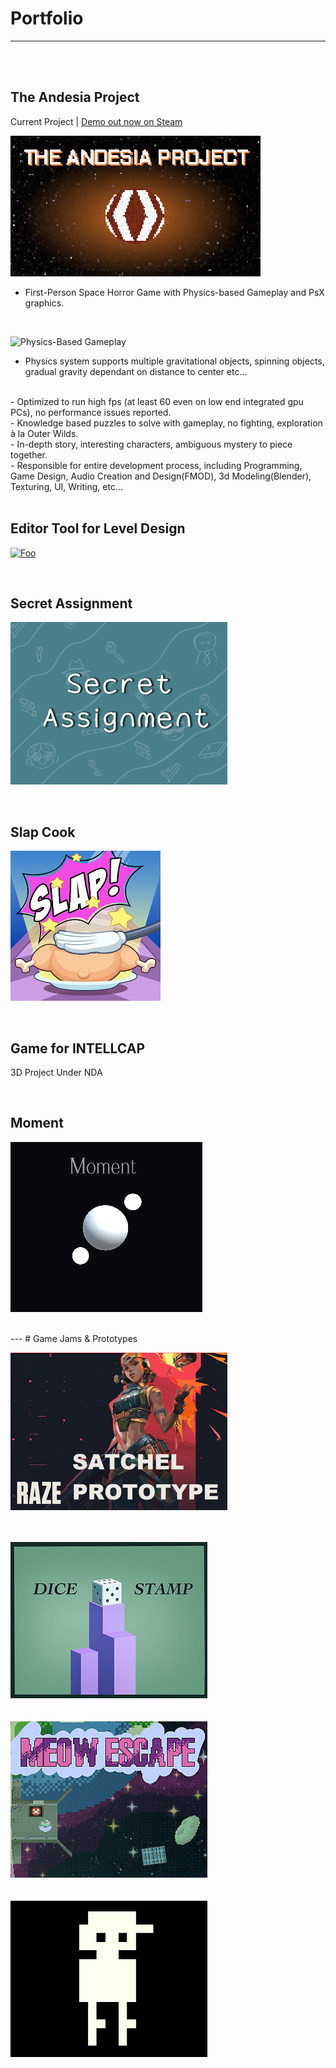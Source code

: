 # Portfolio
---
<br>
<br>

## The Andesia Project
Current Project | [Demo out now on Steam](https://store.steampowered.com/app/2709770/The_Andesia_Project/)

[![Foo](/images/Andesia_400.png)](https://store.steampowered.com/app/2709770/The_Andesia_Project/)

- First-Person Space Horror Game with Physics-based Gameplay and PsX graphics.
<br>

![Physics-Based Gameplay](/images/Andesia_Physics.gif)

- Physics system supports multiple gravitational objects, spinning objects, gradual gravity dependant on distance to center etc...
<br>
- Optimized to run high fps (at least 60 even on low end integrated gpu PCs), no performance issues reported.
<br>
- Knowledge based puzzles to solve with gameplay, no fighting, exploration à la Outer Wilds.
<br>
- In-depth story, interesting characters, ambiguous mystery to piece together.
<br>
- Responsible for entire development process, including Programming, Game Design, Audio Creation and Design(FMOD), 3d Modeling(Blender), Texturing, UI, Writing, etc...
<br>
<br>

## Editor Tool for Level Design

[![Foo](https://github-readme-stats.vercel.app/api/pin/?username=ZiadRbai&repo=Spherical-Transform-Tool)](https://github.com/ZiadRbai/Spherical-Transform-Tool)

<br>

## Secret Assignment

[![Foo](/images/SecretAssignment.png)](https://teamwiiw.itch.io/secret-assignment)

<br>

## Slap Cook

[![Foo](/images/SlapCook.png)](https://play.google.com/store/apps/details?id=com.KokoroGames.SlapCook)

<br>

## Game for INTELLCAP

3D Project Under NDA

<br>

## Moment 

[![Foo](/images/Moment.png)](https://ziadrbai.itch.io/moment)

<br>
---
# Game Jams & Prototypes

[![Foo](/images/Raze.png)](https://ziadrbai.itch.io/raze-satchel)
<br>
<br>
<br>

[![Foo](/images/DiceStamp.png)](https://maruwiiw.itch.io/dice-stamp)
<br>
<br>
<br>
[![Foo](/images/MeowEscape.png)](https://ziadrbai.itch.io/meow-escape)
<br>
<br>
<br>
[![Foo](/images/MyFriendsGame.png)](https://ziadrbai.itch.io/my-friends-game)







